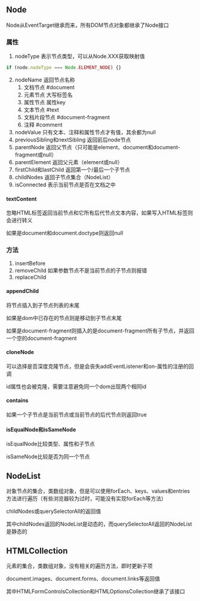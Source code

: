 ## Node

Node从EventTarget继承而来，所有DOM节点对象都继承了Node接口

### 属性

1. nodeType 表示节点类型，可以从Node.XXX获取映射值

```JavaScript
if (node.nodeType === Node.ELEMENT_NODE) {}
```

2. nodeName 返回节点名称
   1. 文档节点 #document
   2. 元素节点 大写标签名
   3. 属性节点 属性key
   4. 文本节点 #text
   5. 文档片段节点 #document-fragment
   6. 注释 #comment
3. nodeValue 只有文本、注释和属性节点才有值，其余都为null
4. previousSibling和nextSibling 返回前后node节点
5. parentNode 返回父节点（只可能是element、document和document-fragment或null）
6. parentElement 返回父元素（element或null）
7. firstChild和lastChild 返回第一个/最后一个子节点
8. childNodes 返回子节点集合（NodeList）
9. isConnected 表示当前节点是否在文档之中

#### textContent

忽略HTML标签返回当前节点和它所有后代节点文本内容，如果写入HTML标签则会进行转义

如果是document和document.doctype则返回null

### 方法

1. insertBefore
2. removeChild 如果参数节点不是当前节点的子节点则报错
3. replaceChild

#### appendChild

将节点插入到子节点列表的末尾

如果是dom中已存在的节点则是移动到子节点末尾

如果是document-fragment则插入的是document-fragment所有子节点，并返回一个空的document-fragment

#### cloneNode

可以选择是否深度克隆节点，但是会丧失addEventListener和on-属性的注册的回调

id属性也会被克隆，需要注意避免同一个dom出现两个相同id

#### contains

如果一个子节点是当前节点或当前节点的后代节点则返回true

#### isEqualNode和isSameNode

isEqualNode比较类型、属性和子节点

isSameNode比较是否为同一个节点

## NodeList

对象节点的集合，类数组对象，但是可以使用forEach、keys、values和entries方法进行遍历（有些浏览器较为过时，可能没有实现forEach等方法）

childNodes或querySelectorAll的返回值

其中childNodes返回的NodeList是动态的，而querySelectorAll返回的NodeList是静态的

## HTMLCollection

元素的集合，类数组对象，没有相关的遍历方法，即时更新子项

document.images、document.forms、document.links等返回值

其中HTMLFormControlsCollection和HTMLOptionsCollection继承了该接口
